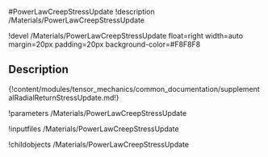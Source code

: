 <!-- MOOSE Object Documentation Stub: Remove this when content is added. -->
#PowerLawCreepStressUpdate
!description /Materials/PowerLawCreepStressUpdate

!devel /Materials/PowerLawCreepStressUpdate float=right width=auto margin=20px padding=20px background-color=#F8F8F8

## Description
{!content/modules/tensor_mechanics/common_documentation/supplementalRadialReturnStressUpdate.md!}

!parameters /Materials/PowerLawCreepStressUpdate

!inputfiles /Materials/PowerLawCreepStressUpdate

!childobjects /Materials/PowerLawCreepStressUpdate

